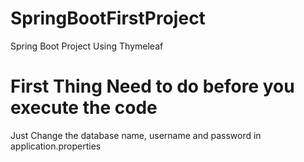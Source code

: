 # SpringBootFirstProject
Spring Boot Project Using Thymeleaf

# First Thing Need to do before you execute the code
Just Change the database name, username and password in application.properties
